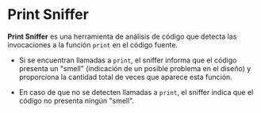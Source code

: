 # Print Sniffer

**Print Sniffer** es una herramienta de análisis de código que detecta las invocaciones a la función `print` en el código fuente.

- Si se encuentran llamadas a `print`, el sniffer informa que el código presenta un "smell" (indicación de un posible problema en el diseño) y proporciona la cantidad total de veces que aparece esta función.

- En caso de que no se detecten llamadas a `print`, el sniffer indica que el código no presenta ningún "smell".
